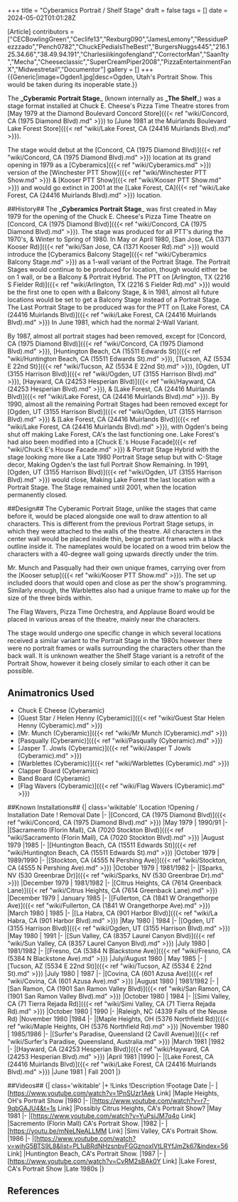 +++
title = "Cyberamics Portrait / Shelf Stage"
draft = false
tags = []
date = 2024-05-02T01:01:28Z

[Article]
contributors = ["CECBowlingGreen","Ceclife13","Rexburg090","JamesLemony","RessiduePezzzado","Pench0782","ChuckEPediaIsTheBest!","BurgersNuggs445","216.125.34.66","38.49.94.191","Charlesiiikingofengland","CorrectorMan","Saan1ty","Mecha","Cheeseclassic","SuperCreamPiper2008","PizzaEntertainmentFanX","Midwestretail","Documentor"]
gallery = []
+++
{{Generic|image=Ogden1.jpg|desc=Ogden, Utah's Portrait Show. This would be taken during its inoperable state.}}

The **_Cyberamic** **Portrait Stage**_ (known internally as **_The Shelf**_) was a stage format installed at Chuck E. Cheese's Pizza Time Theatre stores from [May 1979 at the Diamond Boulevard Concord Store]({{< ref "wiki/Concord, CA (1975 Diamond Blvd).md" >}}) to [June 1981 at the Muirlands Boulevard Lake Forest Store]({{< ref "wiki/Lake Forest, CA (24416 Muirlands Blvd).md" >}}).

The stage would debut at the [Concord, CA (1975 Diamond Blvd)]({{< ref "wiki/Concord, CA (1975 Diamond Blvd).md" >}}) location at its grand opening in 1979 as a [Cyberamics]({{< ref "wiki/Cyberamics.md" >}}) version of the [Winchester PTT Show]({{< ref "wiki/Winchester PTT Show.md" >}}) & [Kooser PTT Show]({{< ref "wiki/Kooser PTT Show.md" >}}) and would go extinct in 2001 at the [Lake Forest, CA]({{< ref "wiki/Lake Forest, CA (24416 Muirlands Blvd).md" >}}) location. 

##History##
The **_Cyberamics Portrait Stage**_ was first created in May 1979 for the opening of the Chuck E. Cheese's Pizza Time Theatre on [Concord, CA (1975 Diamond Blvd)]({{< ref "wiki/Concord, CA (1975 Diamond Blvd).md" >}}). The stage was produced for all PTT's during the 1970's, & Winter to Spring of 1980. In May or April 1980, [San Jose, CA (1371 Kooser Rd)]({{< ref "wiki/San Jose, CA (1371 Kooser Rd).md" >}}) would introduce the [Cyberamics Balcony Stage]({{< ref "wiki/Cyberamics Balcony Stage.md" >}}) as a 1-wall variant of the Portrait Stage. The Portrait Stages would continue to be produced for location, though would either be on 1 wall, or be a Balcony & Portrait Hybrid. The PTT on [Arlington, TX (2216 S Fielder Rd)]({{< ref "wiki/Arlington, TX (2216 S Fielder Rd).md" >}}) would be the first one to open with a Balcony Stage, & in 1981, almost all future locations would be set to get a Balcony Stage instead of a Portrait Stage. The Last Portrait Stage to be produced was for the PTT on [Lake Forest, CA (24416 Muirlands Blvd)]({{< ref "wiki/Lake Forest, CA (24416 Muirlands Blvd).md" >}}) In June 1981, which had the normal 2-Wall Variant.  

By 1987, almost all portrait stages had been removed, except for [Concord, CA (1975 Diamond Blvd)]({{< ref "wiki/Concord, CA (1975 Diamond Blvd).md" >}}), [Huntington Beach, CA (15511 Edwards St)]({{< ref "wiki/Huntington Beach, CA (15511 Edwards St).md" >}}), [Tucson, AZ (5534 E 22nd St)]({{< ref "wiki/Tucson, AZ (5534 E 22nd St).md" >}}), [Ogden, UT (3155 Harrison Blvd)]({{< ref "wiki/Ogden, UT (3155 Harrison Blvd).md" >}}), [Hayward, CA (24253 Hesperian Blvd)]({{< ref "wiki/Hayward, CA (24253 Hesperian Blvd).md" >}}), & [Lake Forest, CA (24416 Muirlands Blvd)]({{< ref "wiki/Lake Forest, CA (24416 Muirlands Blvd).md" >}}). By 1990, almost all the remaining Portrait Stages had been removed except for [Ogden, UT (3155 Harrison Blvd)]({{< ref "wiki/Ogden, UT (3155 Harrison Blvd).md" >}}) & [Lake Forest, CA (24416 Muirlands Blvd)]({{< ref "wiki/Lake Forest, CA (24416 Muirlands Blvd).md" >}}), with Ogden's being shut off making Lake Forest, CA's the last functioning one. Lake Forest's had also been modified into a [Chuck E.'s House Facade]({{< ref "wiki/Chuck E's House Facade.md" >}}) & Portrait Stage Hybrid with the stage looking more like a Late 1980 Portrait Stage setup but with C-Stage decor, Making Ogden's the last full Portrait Show Remaining. In 1991, [Ogden, UT (3155 Harrison Blvd)]({{< ref "wiki/Ogden, UT (3155 Harrison Blvd).md" >}}) would close, Making Lake Forest the last location with a Portrait Stage. The Stage remained until 2001, when the location permanently closed. 

##Design##
The Cyberamic Portrait Stage, unlike the stages that came before it, would be placed alongside one wall to draw attention to all characters. This is different from the previous Portrait Stage setups, in which they were attached to the walls of the theatre. All characters in the center wall would be placed inside thin, beige portrait frames with a black outline inside it. The nameplates would be located on a wood trim below the characters with a 40-degree wall going upwards directly under the trim.  

Mr. Munch and Pasqually had their own unique frames, carrying over from the [Kooser setup]({{< ref "wiki/Kooser PTT Show.md" >}}). The set up included doors that would open and close as per the show's programming. Similarly enough, the Warblettes also had a unique frame to make up for the size of the three birds within.   

The Flag Wavers, Pizza Time Orchestra, and Applause Board would be placed in various areas of the theatre, mainly near the characters.   

The stage would undergo one specific change in which several locations received a similar variant to the Portrait Stage in the 1980s however there were no portrait frames or walls surrounding the characters other than the back wall. It is unknown weather the Shelf Stage variant is a retrofit of the Portrait Show, however it being closely similar to each other it can be possible. 

## Animatronics Used ##

* Chuck E Cheese (Cyberamic)
* [Guest Star / Helen Henny (Cyberamic)]({{< ref "wiki/Guest Star  Helen Henny (Cyberamic).md" >}})
* [Mr. Munch (Cyberamic)]({{< ref "wiki/Mr Munch (Cyberamic).md" >}})
* [Pasqually (Cyberamic)]({{< ref "wiki/Pasqually (Cyberamic).md" >}})
* [Jasper T. Jowls (Cyberamic)]({{< ref "wiki/Jasper T Jowls (Cyberamic).md" >}})
* [Warblettes (Cyberamic)]({{< ref "wiki/Warblettes (Cyberamic).md" >}})
* Clapper Board (Cyberamic)
* Band Board (Cyberamic)
* [Flag Wavers (Cyberamic)]({{< ref "wiki/Flag Wavers (Cyberamic).md" >}})



##Known Installations##
{| class='wikitable'
!Location
!Opening / Installation Date
! Removal Date
|-
|[Concord, CA (1975 Diamond Blvd)]({{< ref "wiki/Concord, CA (1975 Diamond Blvd).md" >}})
|May 1979
| 1990/91
|-
|[Sacramento (Florin Mall), CA (7020 Stockton Blvd)]({{< ref "wiki/Sacramento (Florin Mall), CA (7020 Stockton Blvd).md" >}})
|August 1979
|1985
|-
|[Huntington Beach, CA (15511 Edwards St)]({{< ref "wiki/Huntington Beach, CA (15511 Edwards St).md" >}})
|October 1979
| 1989/1990
|-
|[Stockton, CA (4555 N Pershing Ave)]({{< ref "wiki/Stockton, CA (4555 N Pershing Ave).md" >}})
|October 1979
| 1981/1982
|-
|[Sparks, NV (530 Greenbrae Dr)]({{< ref "wiki/Sparks, NV (530 Greenbrae Dr).md" >}})
|December 1979
| 1981/1982
|-
|[Citrus Heights, CA (7614 Greenback Lane)]({{< ref "wiki/Citrus Heights, CA (7614 Greenback Lane).md" >}})
|December 1979
| January 1985
|-
|[Fullerton, CA (1841 W Orangethorpe Ave)]({{< ref "wiki/Fullerton, CA (1841 W Orangethorpe Ave).md" >}})
|March 1980
| 1985
|-
|[La Habra, CA (901 Harbor Blvd)]({{< ref "wiki/La Habra, CA (901 Harbor Blvd).md" >}})
|May 1980
| 1984
|-
|[Ogden, UT (3155 Harrison Blvd)]({{< ref "wiki/Ogden, UT (3155 Harrison Blvd).md" >}})
|May 1980
| 1991
|-
|[Sun Valley, CA (8357 Laurel Canyon Blvd)]({{< ref "wiki/Sun Valley, CA (8357 Laurel Canyon Blvd).md" >}})
|July 1980
| 1981/1982
|-
|[Fresno, CA (5384 N Blackstone Ave)]({{< ref "wiki/Fresno, CA (5384 N Blackstone Ave).md" >}})
|July/August 1980
| May 1985
|-
|[Tucson, AZ (5534 E 22nd St)]({{< ref "wiki/Tucson, AZ (5534 E 22nd St).md" >}})
|July 1980
| 1987
|-
|[Covina, CA (601 Azusa Ave)]({{< ref "wiki/Covina, CA (601 Azusa Ave).md" >}})
|August 1980
| 1981/1982
|-
|[San Ramon, CA (1901 San Ramon Valley Blvd)]({{< ref "wiki/San Ramon, CA (1901 San Ramon Valley Blvd).md" >}})
|October 1980
| 1984
|-
|[Simi Valley, CA (71 Tierra Rejada Rd)]({{< ref "wiki/Simi Valley, CA (71 Tierra Rejada Rd).md" >}})
|October 1980
| 1990
|-
|Raleigh, NC (4339 Falls of the Neuse Rd)
|November 1980
|1984
|-
|[Maple Heights, OH (5376 Northfield Rd)]({{< ref "wiki/Maple Heights, OH (5376 Northfield Rd).md" >}})
|November 1980
| 1985/1986
|-
|[Surfer's Paradise, Queensland (2 Cavill Avenue)]({{< ref "wiki/Surfer's Paradise, Queensland, Australia.md" >}})
|March 1981
|1982
|-
|[Hayward, CA (24253 Hesperian Blvd)]({{< ref "wiki/Hayward, CA (24253 Hesperian Blvd).md" >}})
|April 1981
|1990
|-
|[Lake Forest, CA (24416 Muirlands Blvd)]({{< ref "wiki/Lake Forest, CA (24416 Muirlands Blvd).md" >}})
|June 1981
| Fall 2001
|}

##Videos##
{| class='wikitable'
|+
!Links
!Description
!Footage Date
|-
|[https://www.youtube.com/watch?v=1PnSUzr1Aek Link]
|Maple Heights, OH's Portrait Show
|1980
|-
|[https://www.youtube.com/watch?v=r7-9qbGAJU4&t=1s Link]
|Possibly Citrus Heights, CA's Portrait Show?
|May 1981
|-
|[https://www.youtube.com/watch?v=YuPsiJM7q4o Link]
|Sacremento (Florin Mall) CA's Portrait Show.
|1982
|-
|[https://youtu.be/mNeLNeALLMM Link]
|Simi Valley, CA's Portrait Show.
|1986
|-
|[https://www.youtube.com/watch?v=wihG5BTS9L8&list=PL1uBRdNHzsnbvFGGznoxIVtLRYfJmZk67&index=56 Link]
|Huntington Beach, CA's Portrait Show.
|1987
|-
|[https://www.youtube.com/watch?v=CvRM2sBAk0Y Link]
|Lake Forest, CA's Portrait Show
|Late 1980s
|}

## References ##